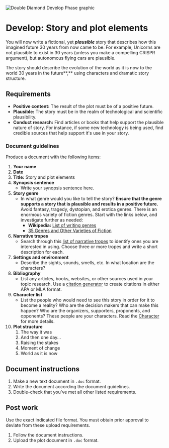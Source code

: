 ![Double Diamond Develop Phase graphic](/assets/dd-process-develop-1200px@2x.png)

# Develop: Story and plot elements

You will now write a fictional, yet _**plausible**_ story that describes how this imagined future 30 years from now came to be. For example, Unicorns are not plausible to exist in 30 years \(unless you make a compelling CRISPR argument\), but autonomous flying cars are plausible.

The story should describe the evolution of the world as it is now to the world 30 years in the future**,** using characters and dramatic story structure. 

## Requirements

* **Positive content:** The result of the plot must be of a positive future.
* **Plausible:** The story must be in the realm of technological and scientific plausibility.
* **Conduct research:** Find articles or books that help support the plausible nature of story. For instance, if some new technology is being used, find credible sources that help support it's use in your story.

### Document guidelines

Produce a document with the following items:

1. **Your name**
2. **Date**
3. **Title:** Story and plot elements
4. **Synopsis sentence**
   * Write your synopsis sentence here.
5. **Story genre**
   * In what genre would you like to tell the story? **Ensure that the genre supports a story that is plausible and results in a positive future.** Avoid fantasy, tragedy, dystopian, and erotica genres. There is an enormous variety of fiction genres. Start with the links below, and investigate further as needed:
     * **Wikipedia:** [List of writing genres](https://en.wikipedia.org/wiki/List_of_writing_genres) 
     * [35 Genres and Other Varieties of Fiction](http://www.dailywritingtips.com/35-genres-and-other-varieties-of-fiction/)
6. **Narrative tropes**
   * Search through this [list of narrative tropes](http://tvtropes.org/pmwiki/pmwiki.php/Main/NarrativeTropes) to identify ones you are interested in using. Choose three or more tropes and write a short description for each.
7. **Settings and environment**
   * Describe the sights, sounds, smells, etc. In what location are the characters?
8. **Bibliography**
   * List any articles, books, websites, or other sources used in your topic research. Use a [citation generator](https://www.scribbr.com/apa-citation-generator/) to create citations in either APA or MLA format.
9. **Character list**
   * List the people who would need to see this story in order for it to become a reality? Who are the decision makers that can make this happen? Who are the organizers, supporters, proponents, and opponents? These people are your characters. Read the [Character](/topics/character.html) for more details.
10. **Plot structure**
    1. The way it was
    2. And then one day...
    3. Raising the stakes
    4. Moment of change
    5. World as it is now

## Document instructions

1. Make a new text document in `.doc` format.
2. Write the document according the document guidelines.
3. Double-check that you've met all other listed requirements.

## Post work

Use the exact indicated file format. You must obtain prior approval to deviate from these upload requirements.

1. Follow the document instructions.
2. Upload the plot document in `.doc` format.



